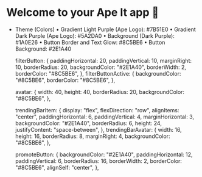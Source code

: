 # Welcome to your Ape It app 👋

- Theme (Colors)
  • Gradient Light Purple (Ape Logo): #7B51E0
  • Gradient Dark Purple (Ape Logo): #5A2DA0
  • Background (Dark Purple): #1A0E26
  • Button Border and Text Glow: #8C5BE6
  • Button Background: #2E1A40

  filterButton: {
  paddingHorizontal: 20,
  paddingVertical: 10,
  marginRight: 10,
  borderRadius: 20,
  backgroundColor: "#2E1A40",
  borderWidth: 2,
  borderColor: "#8C5BE6",
  },
  filterButtonActive: {
  backgroundColor: "#8C5BE6",
  borderColor: "#8C5BE6",
  },

  avatar: {
  width: 40,
  height: 40,
  borderRadius: 20,
  backgroundColor: "#8C5BE6",
  },

  trendingBarItem: {
  display: "flex",
  flexDirection: "row",
  alignItems: "center",
  paddingHorizontal: 6,
  paddingVertical: 4,
  marginHorizontal: 3,
  backgroundColor: "#2E1A40",
  borderRadius: 6,
  height: 24,
  justifyContent: "space-between",
  },
  trendingBarAvatar: {
  width: 16,
  height: 16,
  borderRadius: 8,
  marginRight: 4,
  backgroundColor: "#8C5BE6",
  },

  promoteButton: {
  backgroundColor: "#2E1A40",
  paddingHorizontal: 12,
  paddingVertical: 6,
  borderRadius: 16,
  borderWidth: 2,
  borderColor: "#8C5BE6",
  alignSelf: "center",
  },
